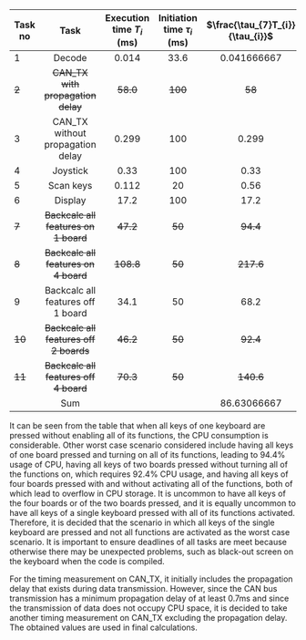 |Task no|Task|Execution time $T_{i}$ (ms)|Initiation time $\tau_{i}$ (ms)|$\frac{\tau_{7}T_{i}}{\tau_{i}}$|$\frac{T_{i}}{\tau_{i}}$|
| -------- | :--------: | :-------: | :--------: | :--------: | :--------: |
|1|Decode|0.014|33.6|0.041666667|0.04%|
|~~2~~|~~CAN_TX with propagation delay~~|~~58.0~~|~~100~~|~~58~~|~~58.00%~~|
|3|CAN_TX without propagation delay|0.299|100|0.299|29.9%|
|4|Joystick|0.33|100|0.33|0.33%|
|5|Scan keys|0.112|20|0.56|0.56%|
|6|Display|17.2|100|17.2|17.2%|
|~~7~~|~~Backcalc all features on 1 board~~|~~47.2~~|~~50~~|~~94.4~~|~~94.4%~~|
|~~8~~|~~Backcalc all features on 4 board~~|~~108.8~~|~~50~~|~~217.6~~|~~217.6%~~|
|9|Backcalc all features off 1 board|34.1|50|68.2|68.2%|
|~~10~~|~~Backcalc all features off 2 boards~~|~~46.2~~|~~50~~|~~92.4~~|~~92.4%~~|
|~~11~~|~~Backcalc all features off 4 board~~|~~70.3~~|~~50~~|~~140.6~~|~~140.6%~~|
| |Sum| | |86.63066667|87%

It can be seen from the table that when all keys of one keyboard are pressed without enabling all of its functions, the CPU consumption is considerable. Other worst case scenario considered include having all keys of one board pressed and turning on all of its functions, leading to 94.4% usage of CPU, having all keys of two boards pressed without turning all of the functions on, which requires 92.4% CPU usage, and having all keys of four boards pressed with and without activating all of the functions, both of which lead to overflow in CPU storage. It is uncommon to have all keys of the four boards or of the two boards pressed, and it is equally uncommon to have all keys of a single keyboard pressed with all of its functions activated. Therefore, it is decided that the scenario in which all keys of the single keyboard are pressed and not all functions are activated as the worst case scenario. It is important to ensure deadlines of all tasks are meet because otherwise there may be unexpected problems, such as black-out screen on the keyboard when the code is compiled.

For the timing measurement on CAN_TX, it initially includes the propagation delay that exists during data transmission. However, since the CAN bus transmission has a minimum propagation delay of at least 0.7ms and since the transmission of data does not occupy CPU space, it is decided to take another timing measurement on CAN_TX excluding the propagation delay. The obtained values are used in final calculations. 











